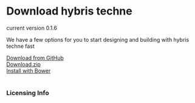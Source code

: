 <!--SIDENAVCONFIG
	{
		"showLeftNav": true,
		"navigation": [
			{
				"text": "Spirit & Vision", 
				"id": "#spirit-vision"
			},
      {
        "text": "Design Principles", 
        "id": "#design-principles"
      },
      {
        "text": "Navigation", 
        "id": "#navigation"
      },
      {
        "text": "Visual System", 
        "id": "#visual-system"
      },
      {
        "text": "Tone & Voice",
        "id": "#tone-voice"
      },
      {
        "text": "Accessibility",
        "id": "#accessibility"
      }
    ]
	}
-->
<div class="container hyDownloadPage" >
    <div class="page-header row text-center">
        <h1 class="text-center">Download hybris techne</h1>
        <p class="text-uppercase">current version 0.1.6</p>
        <p class="">We have a few options for you to start designing and building with hybris techne fast</p>
    </div>
    <div class="row">
        <div class="col-md-3 col-md-offset-1 hyDwnlBtns"><a class="btn btn-warning" href="https://github.com/hybris/techne">Download from GitHub</a></div>
        <div class="col-md-3 col-md-offset-1 col-lg-offset-1 hyDwnlBtns"><a class="btn btn-warning" href="/public/release-archive">Download.zip</a></div>
        <div class="col-md-3 col-md-offset-1 col-lg-offset-1 hyDwnlBtns"><a class="btn btn-warning" href="https://libraries.io/bower/hyTechne">Install with Bower</a></div>
    </div>
    <br />
    <div class="row">
        <h3>Licensing Info</h3>
    </div>
</div>
